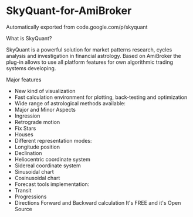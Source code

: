 # SkyQuant-for-AmiBroker
Automatically exported from code.google.com/p/skyquant

What is SkyQuant?

SkyQuant is a powerful solution for market patterns research, cycles analysis and investigation in financial astrology. Based on AmiBroker the plug-in allows to use all platform features for own algorithmic trading systems developing. 


Major features
* New kind of visualization 
* Fast calculation environment for plotting, back-testing and optimization 
* Wide range of astrological methods available: 
* Major and Minor Aspects 
* Ingression 
* Retrograde motion 
* Fix Stars 
* Houses 
* Different representation modes: 
* Longitude position 
* Declination 
* Heliocentric coordinate system 
* Sidereal coordinate system 
* Sinusoidal chart 
* Cosinusoidal chart 
* Forecast tools implementation: 
* Transit 
* Progressions 
* Directions 
Forward and Backward calculation 
It's FREE and it's Open Source
